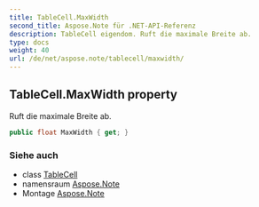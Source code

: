 ```yaml
---
title: TableCell.MaxWidth
second_title: Aspose.Note für .NET-API-Referenz
description: TableCell eigendom. Ruft die maximale Breite ab.
type: docs
weight: 40
url: /de/net/aspose.note/tablecell/maxwidth/
---
```

## TableCell.MaxWidth property

Ruft die maximale Breite ab.

```csharp
public float MaxWidth { get; }
```

### Siehe auch

* class [TableCell](../)
* namensraum [Aspose.Note](../../tablecell/)
* Montage [Aspose.Note](../../../)


